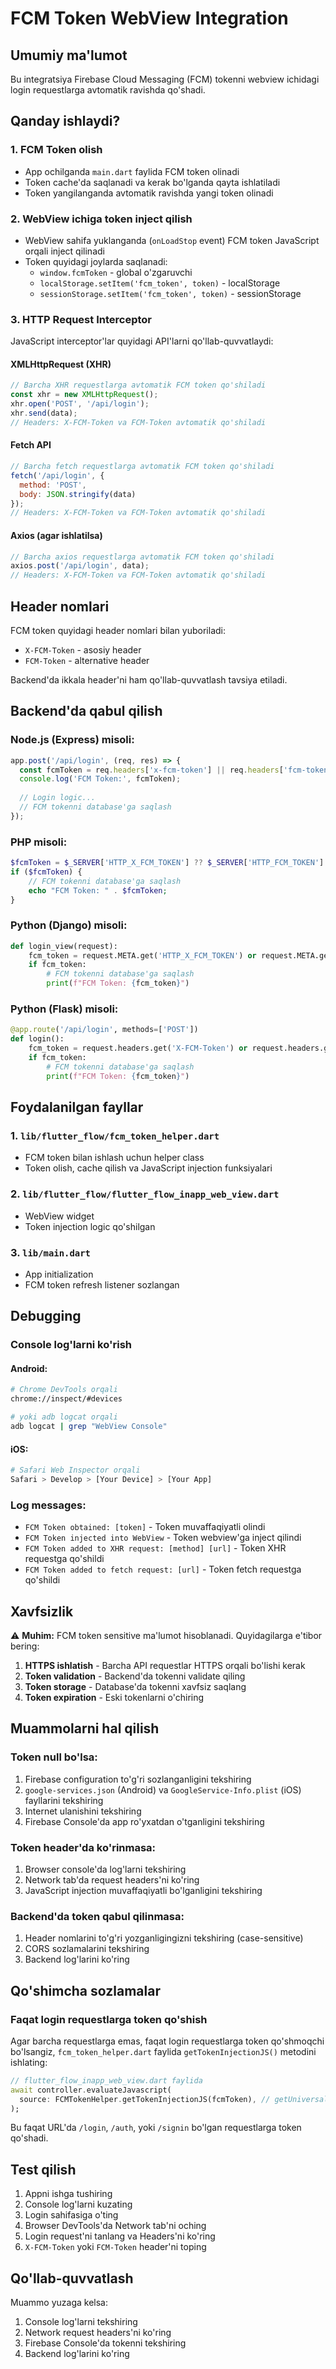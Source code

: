 # FCM Token WebView Integration

## Umumiy ma'lumot

Bu integratsiya Firebase Cloud Messaging (FCM) tokenni webview ichidagi login requestlarga avtomatik ravishda qo'shadi.

## Qanday ishlaydi?

### 1. FCM Token olish
- App ochilganda `main.dart` faylida FCM token olinadi
- Token cache'da saqlanadi va kerak bo'lganda qayta ishlatiladi
- Token yangilanganda avtomatik ravishda yangi token olinadi

### 2. WebView ichiga token inject qilish
- WebView sahifa yuklanganda (`onLoadStop` event) FCM token JavaScript orqali inject qilinadi
- Token quyidagi joylarda saqlanadi:
  - `window.fcmToken` - global o'zgaruvchi
  - `localStorage.setItem('fcm_token', token)` - localStorage
  - `sessionStorage.setItem('fcm_token', token)` - sessionStorage

### 3. HTTP Request Interceptor
JavaScript interceptor'lar quyidagi API'larni qo'llab-quvvatlaydi:

#### XMLHttpRequest (XHR)
```javascript
// Barcha XHR requestlarga avtomatik FCM token qo'shiladi
const xhr = new XMLHttpRequest();
xhr.open('POST', '/api/login');
xhr.send(data);
// Headers: X-FCM-Token va FCM-Token avtomatik qo'shiladi
```

#### Fetch API
```javascript
// Barcha fetch requestlarga avtomatik FCM token qo'shiladi
fetch('/api/login', {
  method: 'POST',
  body: JSON.stringify(data)
});
// Headers: X-FCM-Token va FCM-Token avtomatik qo'shiladi
```

#### Axios (agar ishlatilsa)
```javascript
// Barcha axios requestlarga avtomatik FCM token qo'shiladi
axios.post('/api/login', data);
// Headers: X-FCM-Token va FCM-Token avtomatik qo'shiladi
```

## Header nomlari

FCM token quyidagi header nomlari bilan yuboriladi:
- `X-FCM-Token` - asosiy header
- `FCM-Token` - alternative header

Backend'da ikkala header'ni ham qo'llab-quvvatlash tavsiya etiladi.

## Backend'da qabul qilish

### Node.js (Express) misoli:
```javascript
app.post('/api/login', (req, res) => {
  const fcmToken = req.headers['x-fcm-token'] || req.headers['fcm-token'];
  console.log('FCM Token:', fcmToken);
  
  // Login logic...
  // FCM tokenni database'ga saqlash
});
```

### PHP misoli:
```php
$fcmToken = $_SERVER['HTTP_X_FCM_TOKEN'] ?? $_SERVER['HTTP_FCM_TOKEN'] ?? null;
if ($fcmToken) {
    // FCM tokenni database'ga saqlash
    echo "FCM Token: " . $fcmToken;
}
```

### Python (Django) misoli:
```python
def login_view(request):
    fcm_token = request.META.get('HTTP_X_FCM_TOKEN') or request.META.get('HTTP_FCM_TOKEN')
    if fcm_token:
        # FCM tokenni database'ga saqlash
        print(f"FCM Token: {fcm_token}")
```

### Python (Flask) misoli:
```python
@app.route('/api/login', methods=['POST'])
def login():
    fcm_token = request.headers.get('X-FCM-Token') or request.headers.get('FCM-Token')
    if fcm_token:
        # FCM tokenni database'ga saqlash
        print(f"FCM Token: {fcm_token}")
```

## Foydalanilgan fayllar

### 1. `lib/flutter_flow/fcm_token_helper.dart`
- FCM token bilan ishlash uchun helper class
- Token olish, cache qilish va JavaScript injection funksiyalari

### 2. `lib/flutter_flow/flutter_flow_inapp_web_view.dart`
- WebView widget
- Token injection logic qo'shilgan

### 3. `lib/main.dart`
- App initialization
- FCM token refresh listener sozlangan

## Debugging

### Console log'larni ko'rish

#### Android:
```bash
# Chrome DevTools orqali
chrome://inspect/#devices

# yoki adb logcat orqali
adb logcat | grep "WebView Console"
```

#### iOS:
```bash
# Safari Web Inspector orqali
Safari > Develop > [Your Device] > [Your App]
```

### Log messages:
- `FCM Token obtained: [token]` - Token muvaffaqiyatli olindi
- `FCM Token injected into WebView` - Token webview'ga inject qilindi
- `FCM Token added to XHR request: [method] [url]` - Token XHR requestga qo'shildi
- `FCM Token added to fetch request: [url]` - Token fetch requestga qo'shildi

## Xavfsizlik

⚠️ **Muhim:** FCM token sensitive ma'lumot hisoblanadi. Quyidagilarga e'tibor bering:

1. **HTTPS ishlatish** - Barcha API requestlar HTTPS orqali bo'lishi kerak
2. **Token validation** - Backend'da tokenni validate qiling
3. **Token storage** - Database'da tokenni xavfsiz saqlang
4. **Token expiration** - Eski tokenlarni o'chiring

## Muammolarni hal qilish

### Token null bo'lsa:
1. Firebase configuration to'g'ri sozlanganligini tekshiring
2. `google-services.json` (Android) va `GoogleService-Info.plist` (iOS) fayllarini tekshiring
3. Internet ulanishini tekshiring
4. Firebase Console'da app ro'yxatdan o'tganligini tekshiring

### Token header'da ko'rinmasa:
1. Browser console'da log'larni tekshiring
2. Network tab'da request headers'ni ko'ring
3. JavaScript injection muvaffaqiyatli bo'lganligini tekshiring

### Backend'da token qabul qilinmasa:
1. Header nomlarini to'g'ri yozganligingizni tekshiring (case-sensitive)
2. CORS sozlamalarini tekshiring
3. Backend log'larini ko'ring

## Qo'shimcha sozlamalar

### Faqat login requestlarga token qo'shish

Agar barcha requestlarga emas, faqat login requestlarga token qo'shmoqchi bo'lsangiz, `fcm_token_helper.dart` faylida `getTokenInjectionJS()` metodini ishlating:

```dart
// flutter_flow_inapp_web_view.dart faylida
await controller.evaluateJavascript(
  source: FCMTokenHelper.getTokenInjectionJS(fcmToken), // getUniversalTokenInjectionJS o'rniga
);
```

Bu faqat URL'da `/login`, `/auth`, yoki `/signin` bo'lgan requestlarga token qo'shadi.

## Test qilish

1. Appni ishga tushiring
2. Console log'larni kuzating
3. Login sahifasiga o'ting
4. Browser DevTools'da Network tab'ni oching
5. Login request'ni tanlang va Headers'ni ko'ring
6. `X-FCM-Token` yoki `FCM-Token` header'ni toping

## Qo'llab-quvvatlash

Muammo yuzaga kelsa:
1. Console log'larni tekshiring
2. Network request headers'ni ko'ring
3. Firebase Console'da tokenni tekshiring
4. Backend log'larini ko'ring

